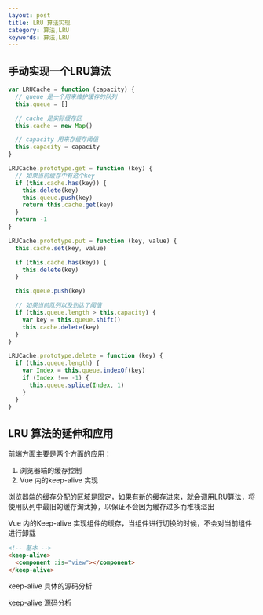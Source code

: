 ```yaml
---
layout: post
title: LRU 算法实现
category: 算法,LRU
keywords: 算法,LRU
---
```


## 手动实现一个LRU算法

```js
var LRUCache = function (capacity) {
  // queue 是一个用来维护缓存的队列
  this.queue = []

  // cache 是实际缓存区
  this.cache = new Map()

  // capacity 用来存缓存阈值
  this.capacity = capacity
}

LRUCache.prototype.get = function (key) {
  // 如果当前缓存中有这个key
  if (this.cache.has(key)) {
    this.delete(key)
    this.queue.push(key)
    return this.cache.get(key)
  }
  return -1
}

LRUCache.prototype.put = function (key, value) {
  this.cache.set(key, value)

  if (this.cache.has(key)) {
    this.delete(key)
  }

  this.queue.push(key)

  // 如果当前队列以及到达了阈值
  if (this.queue.length > this.capacity) {
    var key = this.queue.shift()
    this.cache.delete(key)
  }
}

LRUCache.prototype.delete = function (key) {
  if (this.queue.length) {
    var Index = this.queue.indexOf(key)
    if (Index !== -1) {
      this.queue.splice(Index, 1)
    }
  }
}
```

## LRU 算法的延伸和应用

前端方面主要是两个方面的应用：

1. 浏览器端的缓存控制
2. Vue 内的keep-alive 实现

浏览器端的缓存分配的区域是固定，如果有新的缓存进来，就会调用LRU算法，将使用队列中最旧的缓存淘汰掉，以保证不会因为缓存过多而堆栈溢出

Vue 内的Keep-alive 实现组件的缓存，当组件进行切换的时候，不会对当前组件进行卸载

```html
<!-- 基本 -->
<keep-alive>
  <component :is="view"></component>
</keep-alive>
```

keep-alive 具体的源码分析

[keep-alive 源码分析](https://github.com/sisterAn/JavaScript-Algorithms/issues/9)